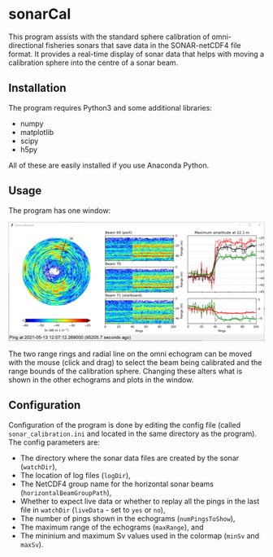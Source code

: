 # sonarCal
This program assists with the standard sphere calibration of omni-directional fisheries sonars that save data in the SONAR-netCDF4 file format. 
It provides a real-time display of sonar data that helps with moving a calibration sphere into the centre of a sonar beam.

## Installation

The program requires Python3 and some additional libraries:
- numpy
- matplotlib
- scipy
- h5py

All of these are easily installed if you use Anaconda Python.

## Usage

The program has one window:

![screenshot](screenshot.png "Main (only) window")

The two range rings and radial line on the omni echogram can be moved with the mouse (click and drag)
to select the beam being calibrated and the range bounds of the calibration sphere. Changing these alters what is shown in the other echograms and plots in the window.

## Configuration

Configuration of the program is done by editing the config file (called ``sonar_calibration.ini`` and located in the same directory as the program). The config parameters are:
- The directory where the sonar data files are created by the sonar (``watchDir``),
- The location of log files (``logDir``),
- The NetCDF4 group name for the horizontal sonar beams (``horizontalBeamGroupPath``),
- Whether to expect live data or whether to replay all the pings in the last file in ``watchDir`` (``liveData`` - set to ``yes`` or ``no``),
- The number of pings shown in the echograms (``numPingsToShow``),
- The maximum range of the echograms (``maxRange``), and
- The mininium and maximum Sv values used in the colormap (``minSv`` and ``maxSv``).
